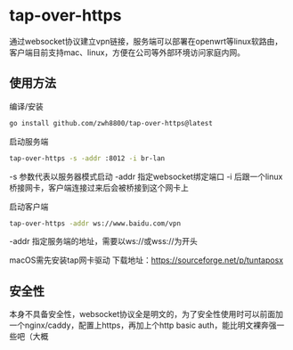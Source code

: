# tap-over-https

通过websocket协议建立vpn链接，服务端可以部署在openwrt等linux软路由，客户端目前支持mac、linux，方便在公司等外部环境访问家庭内网。

## 使用方法

编译/安装

```bash
go install github.com/zwh8800/tap-over-https@latest
```

启动服务端

```bash
tap-over-https -s -addr :8012 -i br-lan
```
-s 参数代表以服务器模式启动
-addr 指定websocket绑定端口
-i 后跟一个linux桥接网卡，客户端连接过来后会被桥接到这个网卡上

启动客户端
```bash
tap-over-https -addr ws://www.baidu.com/vpn
```

-addr 指定服务端的地址，需要以ws://或wss://为开头

macOS需先安装tap网卡驱动
下载地址：https://sourceforge.net/p/tuntaposx

## 安全性
本身不具备安全性，websocket协议全是明文的，为了安全性使用时可以前面加一个nginx/caddy，配置上https，再加上个http basic auth，能比明文裸奔强一些吧（大概
